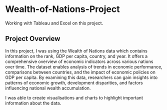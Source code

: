 # Wealth-of-Nations-Project
Working with Tableau and Excel on this project.
## Project Overview 
In this project, I was using the Wealth of Nations data which contains information on the rank, GDP per capita, country, and year. It offers a comprehensive overview of economic indicators across various nations over time. The dataset enables analysis of trends in economic performance, comparisons between countries, and the impact of economic policies on GDP per capita. By examining this data, researchers can gain insights into patterns of economic growth, development disparities, and factors influencing national wealth accumulation. 

I was able to create visualisations and charts to highlight important information about the data. 
